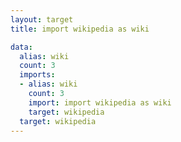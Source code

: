 ```yaml
---
layout: target
title: import wikipedia as wiki

data:
  alias: wiki
  count: 3
  imports:
  - alias: wiki
    count: 3
    import: import wikipedia as wiki
    target: wikipedia
  target: wikipedia
---
```

